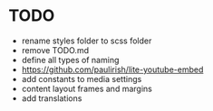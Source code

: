 # TODO

- rename styles folder to scss folder
- remove TODO.md
- define all types of naming
- https://github.com/paulirish/lite-youtube-embed
- add constants to media settings
- content layout frames and margins
- add translations
